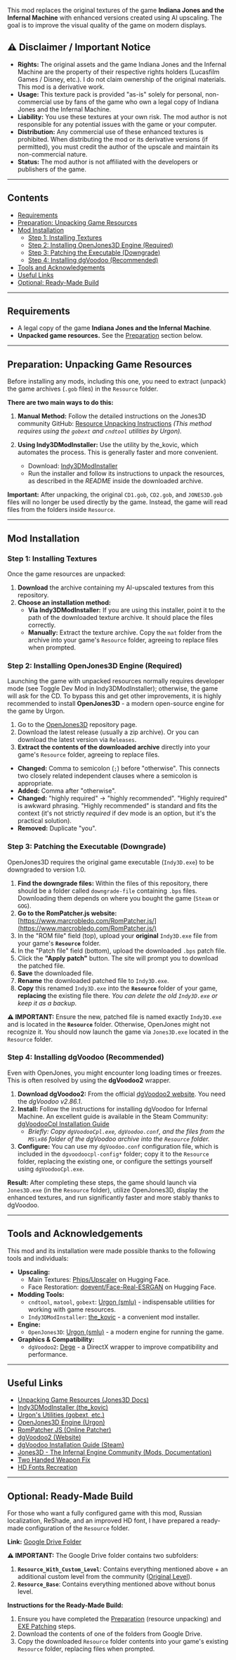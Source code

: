 This mod replaces the original textures of the game **Indiana Jones and the Infernal Machine** with enhanced versions created using AI upscaling. The goal is to improve the visual quality of the game on modern displays.

## ⚠️ Disclaimer / Important Notice

*   **Rights:** The original assets and the game Indiana Jones and the Infernal Machine are the property of their respective rights holders (Lucasfilm Games / Disney, etc.). I do not claim ownership of the original materials. This mod is a derivative work.
*   **Usage:** This texture pack is provided "as-is" solely for personal, non-commercial use by fans of the game who own a legal copy of Indiana Jones and the Infernal Machine.
*   **Liability:** You use these textures at your own risk. The mod author is not responsible for any potential issues with the game or your computer.
*   **Distribution:** Any commercial use of these enhanced textures is prohibited. When distributing the mod or its derivative versions (if permitted), you must credit the author of the upscale and maintain its non-commercial nature.
*   **Status:** The mod author is not affiliated with the developers or publishers of the game.

---

## Contents

*   [Requirements](#requirements)
*   [Preparation: Unpacking Game Resources](#preparation-unpacking-game-resources)
*   [Mod Installation](#mod-installation)
    *   [Step 1: Installing Textures](#step-1-installing-textures)
    *   [Step 2: Installing OpenJones3D Engine (Required)](#step-2-installing-openjones3d-engine-required)
    *   [Step 3: Patching the Executable (Downgrade)](#step-3-patching-the-executable-downgrade)
    *   [Step 4: Installing dgVoodoo (Recommended)](#step-4-installing-dgvoodoo-recommended)
*   [Tools and Acknowledgements](#tools-and-acknowledgements)
*   [Useful Links](#useful-links)
*   [Optional: Ready-Made Build](#optional-ready-made-build)

---

## Requirements

*   A legal copy of the game **Indiana Jones and the Infernal Machine**.
*   **Unpacked game resources.** See the [Preparation](#preparation-unpacking-game-resources) section below.

---

## Preparation: Unpacking Game Resources

Before installing any mods, including this one, you need to extract (unpack) the game archives (`.gob` files) in the `Resource` folder.

**There are two main ways to do this:**

1.  **Manual Method:** Follow the detailed instructions on the Jones3D community GitHub:
    [Resource Unpacking Instructions](https://github.com/Jones3D-The-Infernal-Engine/Documentation/blob/main/pre-mod.md)
    *(This method requires using the `gobext` and `cndtool` utilities by Urgon).*

2.  **Using Indy3DModInstaller:** Use the utility by the_kovic, which automates the process. This is generally faster and more convenient.
    *   Download: [Indy3DModInstaller](https://github.com/thekovic/Indy3DModInstaller)
    *   Run the installer and follow its instructions to unpack the resources, as described in the *README* inside the downloaded archive.

**Important:** After unpacking, the original `CD1.gob`, `CD2.gob`, and `JONES3D.gob` files will no longer be used directly by the game. Instead, the game will read files from the folders inside `Resource`.

---

## Mod Installation

### Step 1: Installing Textures

Once the game resources are unpacked:

1.  **Download** the archive containing my AI-upscaled textures from this repository.
2.  **Choose an installation method:**
    *   **Via Indy3DModInstaller:** If you are using this installer, point it to the path of the downloaded texture archive. It should place the files correctly.
    *   **Manually:** Extract the texture archive. Copy the `mat` folder from the archive into your game's `Resource` folder, agreeing to replace files when prompted.

### Step 2: Installing OpenJones3D Engine (Required)

Launching the game with unpacked resources normally requires developer mode (see Toggle Dev Mod in Indy3DModInstaller); otherwise, the game will ask for the CD. To bypass this and get other improvements, it is highly recommended to install **OpenJones3D** - a modern open-source engine for the game by Urgon.

1.  Go to the [OpenJones3D](https://github.com/smlu/OpenJones3D) repository page.
2.  Download the latest release (usually a zip archive). Or you can download the latest version via `Releases`.
3.  **Extract the contents of the downloaded archive** directly into your game's `Resource` folder, agreeing to replace files.

*   **Changed:** Comma to semicolon (`;`) before "otherwise". This connects two closely related independent clauses where a semicolon is appropriate.
*   **Added:** Comma after "otherwise".
*   **Changed:** "highly required" -> "highly recommended". "Highly required" is awkward phrasing. "Highly recommended" is standard and fits the context (it's not strictly *required* if dev mode is an option, but it's the practical solution).
*   **Removed:** Duplicate "you".

### Step 3: Patching the Executable (Downgrade)

OpenJones3D requires the original game executable (`Indy3D.exe`) to be downgraded to version 1.0.

1.  **Find the downgrade files:** Within the files of this repository, there should be a folder called `downgrade-file` containing `.bps` files. Downloading them depends on where you bought the game (`Steam` or `GOG`).
2.  **Go to the RomPatcher.js website:** [https://www.marcrobledo.com/RomPatcher.js/](https://www.marcrobledo.com/RomPatcher.js/)
3.  In the "ROM file" field (top), upload your **original** `Indy3D.exe` file from your game's **`Resource`** folder.
4.  In the "Patch file" field (bottom), upload the downloaded `.bps` patch file.
5.  Click the **"Apply patch"** button. The site will prompt you to download the patched file.
6.  **Save** the downloaded file.
7.  **Rename** the downloaded patched file to `Indy3D.exe`.
8.  **Copy** this renamed `Indy3D.exe` into the **`Resource`** folder of your game, **replacing** the existing file there. *You can delete the old `Indy3D.exe` or keep it as a backup.*

**⚠️ IMPORTANT:** Ensure the new, patched file is named exactly `Indy3D.exe` and is located in the **`Resource`** folder. Otherwise, OpenJones might not recognize it. You should now launch the game via `Jones3D.exe` located in the `Resource` folder.

### Step 4: Installing dgVoodoo (Recommended)

Even with OpenJones, you might encounter long loading times or freezes. This is often resolved by using the **dgVoodoo2** wrapper.

1.  **Download dgVoodoo2:** From the official [dgVoodoo2 website](http://dege.freeweb.hu/dgVoodoo2/dgVoodoo2/). You need the *dgVoodoo v2.86.1*.
2.  **Install:** Follow the instructions for installing dgVoodoo for Infernal Machine. An excellent guide is available in the Steam Community:
    [dgVoodooCpl Installation Guide](https://steamcommunity.com/sharedfiles/filedetails/?id=3281746272)
    *   *Briefly: Copy `dgVoodooCpl.exe`, `dgVoodoo.conf`, and the files from the `MS\x86` folder of the dgVoodoo archive into the `Resource` folder.*
3.  **Configure:** You can use my `dgVoodoo.conf` configuration file, which is included in the `dgvoodoocpl-config*` folder; copy it to the `Resource` folder, replacing the existing one, or configure the settings yourself using `dgVoodooCpl.exe`.

**Result:** After completing these steps, the game should launch via `Jones3D.exe` (in the `Resource` folder), utilize OpenJones3D, display the enhanced textures, and run significantly faster and more stably thanks to dgVoodoo.

---

## Tools and Acknowledgements

This mod and its installation were made possible thanks to the following tools and individuals:

*   **Upscaling:**
    *   Main Textures: [Phips/Upscaler](https://huggingface.co/spaces/Phips/Upscaler) on Hugging Face.
    *   Face Restoration: [doevent/Face-Real-ESRGAN](https://huggingface.co/spaces/doevent/Face-Real-ESRGAN) on Hugging Face.
*   **Modding Tools:**
    *   `cndtool`, `matool`, `gobext`: [Urgon (smlu)](https://github.com/smlu/Urgon) - indispensable utilities for working with game resources.
    *   `Indy3DModInstaller`: [the_kovic](https://github.com/thekovic) - a convenient mod installer.
*   **Engine:**
    *   `OpenJones3D`: [Urgon (smlu)](https://github.com/smlu/OpenJones3D) - a modern engine for running the game.
*   **Graphics & Compatibility:**
    *   `dgVoodoo2`: [Dege](http://dege.freeweb.hu/dgVoodoo2/dgVoodoo2/) - a DirectX wrapper to improve compatibility and performance.

---

## Useful Links

*   [Unpacking Game Resources (Jones3D Docs)](https://github.com/Jones3D-The-Infernal-Engine/Documentation/blob/main/pre-mod.md)
*   [Indy3DModInstaller (the_kovic)](https://github.com/thekovic/Indy3DModInstaller)
*   [Urgon's Utilities (gobext, etc.)](https://github.com/smlu/Urgon)
*   [OpenJones3D Engine (Urgon)](https://github.com/smlu/OpenJones3D)
*   [RomPatcher JS (Online Patcher)](https://www.marcrobledo.com/RomPatcher.js/)
*   [dgVoodoo2 (Website)](http://dege.freeweb.hu/dgVoodoo2/dgVoodoo2/)
*   [dgVoodoo Installation Guide (Steam)](https://steamcommunity.com/sharedfiles/filedetails/?id=3281746272)
*   [Jones3D - The Infernal Engine Community (Mods, Documentation)](https://github.com/Jones3D-The-Infernal-Engine)
*   [Two Handed Weapon Fix](https://github.com/thekovic/Indy3D-TwoHandFix)
*   [HD Fonts Recreation](https://github.com/Jones3D-The-Infernal-Engine/Fonts-HD-recreation)

---

## Optional: Ready-Made Build

For those who want a fully configured game with this mod, Russian localization, ReShade, and an improved HD font, I have prepared a ready-made configuration of the `Resource` folder.

**Link:** [Google Drive Folder](https://drive.google.com/drive/folders/1aJIOP9-TznFZM4WOWVmuPFvCxx4Twzz2?usp=sharing)

**⚠️ IMPORTANT:** The Google Drive folder contains two subfolders:
1.  **`Resource_With_Custom_Level`**: Contains everything mentioned above + an additional custom level from the community ([Original Level](https://github.com/Jones3D-The-Infernal-Engine/Mods)).
2.  **`Resource_Base`**: Contains everything mentioned above without bonus level.

**Instructions for the Ready-Made Build:**
1.  Ensure you have completed the [Preparation](#preparation-unpacking-game-resources) (resource unpacking) and [EXE Patching](#step-3-patching-the-executable-downgrade) steps.
2.  Download the contents of one of the folders from Google Drive.
3.  Copy the downloaded `Resource` folder contents into your game's existing `Resource` folder, replacing files when prompted.
